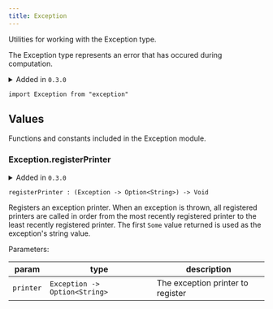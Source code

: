 ```yaml
---
title: Exception
---
```


Utilities for working with the Exception type.

The Exception type represents an error that has occured during computation.

<details disabled>
<summary tabindex="-1">Added in <code>0.3.0</code></summary>
No other changes yet.
</details>

```grain
import Exception from "exception"
```

## Values

Functions and constants included in the Exception module.

### Exception.**registerPrinter**

<details disabled>
<summary tabindex="-1">Added in <code>0.3.0</code></summary>
No other changes yet.
</details>

```grain
registerPrinter : (Exception -> Option<String>) -> Void
```

Registers an exception printer. When an exception is thrown, all registered
printers are called in order from the most recently registered printer to
the least recently registered printer. The first `Some` value returned is
used as the exception's string value.

Parameters:

|param|type|description|
|-----|----|-----------|
|`printer`|`Exception -> Option<String>`|The exception printer to register|

